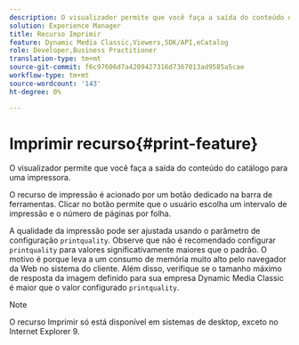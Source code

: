 ```yaml
---
description: O visualizador permite que você faça a saída do conteúdo do catálogo para uma impressora.
solution: Experience Manager
title: Recurso Imprimir
feature: Dynamic Media Classic,Viewers,SDK/API,eCatalog
role: Developer,Business Practitioner
translation-type: tm+mt
source-git-commit: f6c97606d7a4209427316d7367013ad9585a5cae
workflow-type: tm+mt
source-wordcount: '143'
ht-degree: 0%

---
```



# Imprimir recurso{#print-feature}

O visualizador permite que você faça a saída do conteúdo do catálogo para uma impressora.

O recurso de impressão é acionado por um botão dedicado na barra de ferramentas. Clicar no botão permite que o usuário escolha um intervalo de impressão e o número de páginas por folha.

A qualidade da impressão pode ser ajustada usando o parâmetro de configuração `printquality`. Observe que não é recomendado configurar `printquality` para valores significativamente maiores que o padrão. O motivo é porque leva a um consumo de memória muito alto pelo navegador da Web no sistema do cliente. Além disso, verifique se o tamanho máximo de resposta da imagem definido para sua empresa Dynamic Media Classic é maior que o valor configurado `printquality`.

>[!NOTE]
>
>O recurso Imprimir só está disponível em sistemas de desktop, exceto no Internet Explorer 9.

